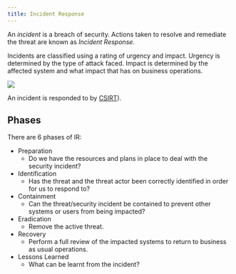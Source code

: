 ```yaml
---
title: Incident Response
---
```


An _incident_ is a breach of security. Actions taken to resolve and remediate the threat are known as _Incident Response_.

Incidents are classified using a rating of urgency and impact. Urgency is determined by the type of attack faced. Impact is determined by the affected system and what impact that has on business operations.

![](https://tryhackme-images.s3.amazonaws.com/user-uploads/5de96d9ca744773ea7ef8c00/room-content/ab0cc8478b0bce9a400187f559d36dd6.png)

An incident is responded to by [CSIRT](/knowledge/offsec/glossary/CSIRT.md)).

## Phases

There are 6 phases of IR:

- Preparation
  - Do we have the resources and plans in place to deal with the security incident?
- Identification
  - Has the threat and the threat actor been correctly identified in order for us to respond to?
- Containment
  - Can the threat/security incident be contained to prevent other systems or users from being impacted?
- Eradication
  - Remove the active threat.
- Recovery
  - Perform a full review of the impacted systems to return to business as usual operations.
- Lessons Learned
  - What can be learnt from the incident?
